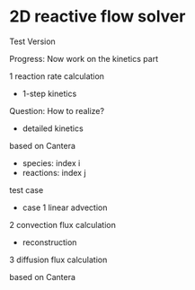 # 2D reactive flow solver

Test Version

Progress:
Now work on the kinetics part

1 reaction rate calculation
- 1-step kinetics

Question:
How to realize?

- detailed kinetics 

based on Cantera
- species: index i
- reactions: index j

test case
- case 1 linear advection

2 convection flux calculation

- reconstruction

3 diffusion flux calculation

based on Cantera
